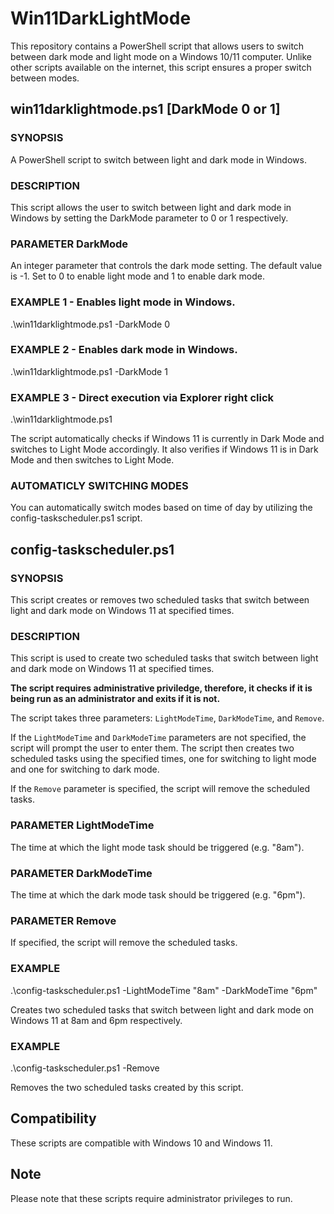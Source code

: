 # Win11DarkLightMode

This repository contains a PowerShell script that allows users to switch 
between dark mode and light mode on a Windows 10/11 computer. 
Unlike other scripts available on the internet, this script ensures a proper
switch between modes. 

## win11darklightmode.ps1 [DarkMode 0 or 1]

### SYNOPSIS
A PowerShell script to switch between light and dark mode in Windows.

### DESCRIPTION
This script allows the user to switch between light and dark mode in 
Windows by setting the DarkMode parameter to 0 or 1 respectively.

### PARAMETER DarkMode
An integer parameter that controls the dark mode setting. 
The default value is -1. Set to 0 to enable light mode and 1 to enable dark mode.

### EXAMPLE 1 - Enables light mode in Windows.
.\win11darklightmode.ps1 -DarkMode 0

### EXAMPLE 2 - Enables dark mode in Windows.
.\win11darklightmode.ps1 -DarkMode 1

### EXAMPLE 3 - Direct execution via Explorer right click
.\win11darklightmode.ps1

The script automatically checks if Windows 11 is currently in Dark Mode and switches to Light Mode accordingly. It also verifies if Windows 11 is in Dark Mode and then switches to Light Mode.

### AUTOMATICLY SWITCHING MODES

You can automatically switch modes based on time of day by utilizing the config-taskscheduler.ps1 script. 

## config-taskscheduler.ps1

### SYNOPSIS
This script creates or removes two scheduled tasks that switch between light and dark mode on Windows 11 at specified times.

### DESCRIPTION
This script is used to create two scheduled tasks that switch between light and dark mode on Windows 11 at specified times.

**The script requires administrative priviledge, 
therefore, it checks if it is being run as an administrator and exits if it is not.**

The script takes three parameters: `LightModeTime`, `DarkModeTime`, and `Remove`.

 If the `LightModeTime` and `DarkModeTime` parameters are not specified, the script will prompt the user to enter them. 
 The script then creates two scheduled tasks using the specified times, one for switching to light mode and one for switching to dark mode.

If the `Remove` parameter is specified, the script will remove the scheduled tasks.

### PARAMETER LightModeTime
The time at which the light mode task should be triggered (e.g. "8am").

### PARAMETER DarkModeTime
The time at which the dark mode task should be triggered (e.g. "6pm").

### PARAMETER Remove
If specified, the script will remove the scheduled tasks.

### EXAMPLE

.\config-taskscheduler.ps1 -LightModeTime "8am" -DarkModeTime "6pm"

Creates two scheduled tasks that switch between light and dark mode on Windows 11 at 8am and 6pm respectively.

### EXAMPLE
.\config-taskscheduler.ps1 -Remove

Removes the two scheduled tasks created by this script.

## Compatibility

These scripts are compatible with Windows 10 and Windows 11.

## Note

Please note that these scripts require administrator privileges to run.